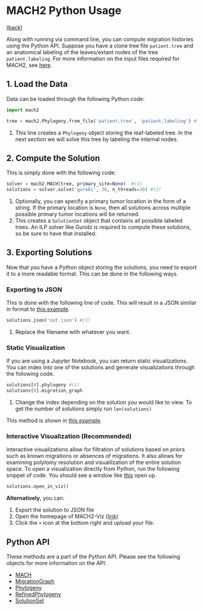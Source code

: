 # MACH2 Python Usage

[(back)](../tutorial.md)

Along with running via command line, you can compute migration histories using the Python API. Suppose you have a clone tree file `patient.tree` and an anatomical labeling of the leaves/extant nodes of the tree `patient.labeling`. For more information on the input files required for MACH2, see [here](inputs.md).

## 1. Load the Data

Data can be loaded through the following Python code:

``` py
import mach2

tree = mach2.Phylogeny.from_file('patient.tree', 'patient.labeling') #(1)
```

1. This line creates a `Phylogeny` object storing the leaf-labeled tree. In the next section we will solve this tree by labeling the internal nodes.

## 2. Compute the Solution

This is simply done with the following code:

``` py
solver = mach2.MACH(tree, primary_site=None)  #(1)
solutions = solver.solve('gurobi', 30, n_threads=30) #(2)
```

1. Optionally, you can specify a primary tumor location in the form of a string. If the primary location is `None`, then all solutions across multiple possible primary tumor locations will be returned.
2. This creates a `SolutionSet` object that contains all possible labeled trees. An ILP solver like Gurobi is required to compute these solutions, so be sure to have that installed.

## 3. Exporting Solutions

Now that you have a Python object storing the solutions, you need to export it to a more readable format. This can be done in the following ways.

### Exporting to JSON

This is done with the following line of code. This will result in a JSON similar in format to [this example](https://github.com/elkebir-group/mach2-viz/blob/main/src/samples/A7/A7.json).

``` py
solutions.json('out.json') #(1)
```

1. Replace the filename with whatever you want.

### Static Visualization

If you are using a Jupyter Notebook, you can return static visualizations. You can index into one of the solutions and generate visualizations through the following code.

``` py
solutions[0].phylogeny #(1)
solutions[0].migration_graph
```

1. Change the index depending on the solution you would like to view. To get the number of solutions simply run `len(solutions)`

This method is shown in [this example](https://elkebir-group.github.io/mach2-docs/quickstart/#visualizing-solutions).

### Interactive Visualization (Recommended)

Interactive visualizations allow for filtration of solutions based on priors such as known migrations or absences of migrations. It also allows for examining polytomy resolution and visualilzation of the entire solution space. To open a visualization directly from Python, run the following snippet of code. You should see a window like [this](https://elkebir-group.github.io/mach2-viz/#/viz?labeling=T-0&labeling2=T-0) open up.

``` py
solutions.open_in_viz()
```

**Alternatively**, you can:

1. Export the solution to JSON file
2. Open the homepage of MACH2-Viz [(link)](elkebir-group.github.io/mach2-viz/)
3. Click the `+` icon at the bottom right and upload your file.

## Python API

These methods are a part of the Python API. Please see the following objects for more information on the API:

- [MACH](api/mach.md)
- [MigrationGraph](api/migrationgraph.md)
- [Phylogeny](api/phylogeny.md)
- [RefinedPhylogeny](api/refinedphylogeny.md)
- [SolutionSet](api/solutionset.md)
